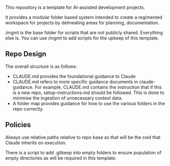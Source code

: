 This repository is a template for AI-assisted development projects. 

It provides a modular folder based system intended to create a regimented workspace for projects by delineating areas for planning, documentation.

/mgmt is the base folder for scripts that are *not* publicly shared. Everything else is. You can use /mgmt to add scripts for the upkeep of this template.

## Repo Design

The overall structure is as follows:

- CLAUDE.md provides the foundational guidance to Claude 
- CLAUDE.md refers to more specific guidance documents in claude-guidance. For example, CLAUDE.md contains the instruction that if this is a new repo, setup-instructions.md should be followed. This is done to minimise the ingestion of unnecessary context data. 
- A folder map provides guidance for how to use the various folders in the repo correctly. 

## Policies

Always use relative paths relative to repo base as that will be the cwd that Claude inherits on execution.

There is a script to add .gitkeep into empty folders to ensure population of empty directories as will be required in this template.